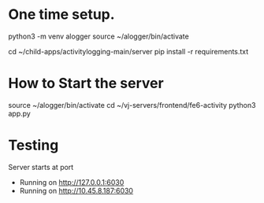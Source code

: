 # One time setup. 
python3 -m venv alogger
source ~/alogger/bin/activate

cd ~/child-apps/activitylogging-main/server
pip install -r requirements.txt

# How to Start the server

source ~/alogger/bin/activate
cd ~/vj-servers/frontend/fe6-activity
python3 app.py

# Testing
Server starts at port

 * Running on http://127.0.0.1:6030
 * Running on http://10.45.8.187:6030


